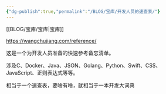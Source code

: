 ```yaml
---
{"dg-publish":true,"permalink":"/BLOG/宝库/开发人员的速查表/"}
---
```



[[BLOG/宝库/宝库\|宝库]]

https://wangchujiang.com/reference/

这是一个为开发人员准备的快速参考备忘清单。

涉及C、Docker、Java、JSON、Golang、Python、Swift、CSS、JavaScript、正则表达式等等。

相当于一个速查表，要啥有啥，就相当于一本开发大词典